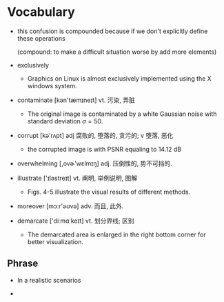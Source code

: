 # Vocabulary

+   this confusion is compounded because if we don't explicitly define these operations

    (compound: to make a difficult situation worse by add more elements)

+   exclusively 

    +   Graphics on Linux is almost exclusively implemented using the X windows system.

+   contaminate  [kən'tæmɪneɪt]  vt. 污染, 弄脏

    +   The original image is contaminated by a white Gaussian noise with standard deviation $\sigma = 50$.

+   corrupt [kə'rʌpt] adj 腐败的, 堕落的, 贪污的; v 堕落, 恶化

    +   the corrupted image is with PSNR equaling to 14.12 dB

+   overwhelming  [,ovɚ'wɛlmɪŋ]  adj. 压倒性的, 势不可挡的.

+   illustrate ['ɪləstreɪt] vt. 阐明, 举例说明, 图解

    +   Figs. 4-5 illustrate the visual results of different methods.

+   moreover  [mɔːr'əʊvə] adv. 而且, 此外.

+   demarcate ['diːmɑːkeɪt] vt. 划分界线; 区别

    +   The demarcated area is enlarged in the right bottom corner for better visualization.




## Phrase

+   In a realistic scenarios































+   ​

    ​

